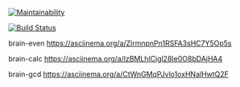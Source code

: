 [![Maintainability](https://api.codeclimate.com/v1/badges/060b8767262c1f1e950b/maintainability)](https://codeclimate.com/github/Johnny32id/frontend-project-lvl1/maintainability)

[![Build Status](https://travis-ci.org/Johnny32id/frontend-project-lvl1.svg?branch=master)](https://travis-ci.org/Johnny32id/frontend-project-lvl1)

brain-even https://asciinema.org/a/ZlrmnpnPn1RSFA3sHC7Y5Op5s

brain-calc https://asciinema.org/a/lzBMLhlCigl28Ie0O8bDAjHA4

brain-gcd https://asciinema.org/a/CtWnGMqPJvlo1oxHNalHwtQ2F